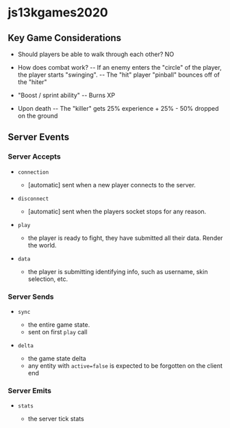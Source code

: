 # js13kgames2020

## Key Game Considerations

- Should players be able to walk through each other?
  NO

- How does combat work?
  -- If an enemy enters the "circle" of the player, the player starts "swinging".
  -- The "hit" player "pinball" bounces off of the "hiter"

- "Boost / sprint ability"
  -- Burns XP

- Upon death
  -- The "killer" gets 25% experience + 25% - 50% dropped on the ground

## Server Events

### Server Accepts

- `connection`

  - [automatic] sent when a new player connects to the server.

- `disconnect`

  - [automatic] sent when the players socket stops for any reason.

- `play`

  - the player is ready to fight, they have submitted all their data. Render the world.

- `data`

  - the player is submitting identifying info, such as username, skin selection, etc.

### Server Sends

- `sync`

  - the entire game state.
  - sent on first `play` call

- `delta`

  - the game state delta
  - any entity with `active=false` is expected to be forgotten on the client end

### Server Emits

- `stats`

  - the server tick stats
